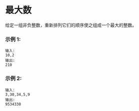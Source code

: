 # 最大数

给定一组非负整数，重新排列它们的顺序使之组成一个最大的整数。

### 示例 1:
```
输入: 
10,2
输出:
210
```

### 示例 2:
```
输入:
3,30,34,5,9
输出: 
9534330
```